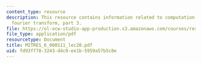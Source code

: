```yaml
---
content_type: resource
description: This resource contains information related to computation of the discrete
  fourier transform, part 3.
file: https://ol-ocw-studio-app-production.s3.amazonaws.com/courses/res-6-008-digital-signal-processing-spring-2011/fd93ff783243d4c0ee1b5959a57b5c0e_MITRES_6_008S11_lec20.pdf
file_type: application/pdf
resourcetype: Document
title: MITRES_6_008S11_lec20.pdf
uid: fd93ff78-3243-d4c0-ee1b-5959a57b5c0e
---
```

